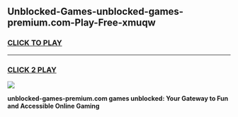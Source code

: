 
## Unblocked-Games-unblocked-games-premium.com-Play-Free-xmuqw
<h3>
<a href="https://premium76.site?title=unblocked-games-premium.com&ref=24M">CLICK TO PLAY</a></h3>
<hr>

<h3>
<a href="https://premium76.site?title=unblocked-games-premium.com&ref=24M">CLICK 2 PLAY</a>
  
</h3>

<a href="https://premium76.site?title=unblocked-games-premium.com&ref=24M"><img src="https://clearcache.store/games.png"></a>


**unblocked-games-premium.com games unblocked: Your Gateway to Fun and Accessible Online Gaming**
